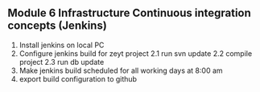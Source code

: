 ## Module 6  Infrastructure Continuous integration concepts (Jenkins)

1. Install jenkins on local  PC
2. Configure jenkins build for zeyt project
   2.1 run svn update
   2.2 compile project
   2.3 run db update
3. Make jenkins build scheduled for all working days at 8:00 am
4. export build configuration to github
